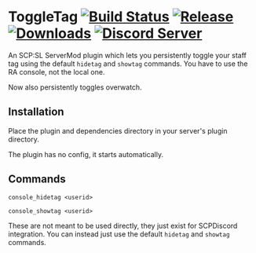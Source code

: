 # ToggleTag [![Build Status](https://jenkins.karlofduty.com/job/NWAPI/job/ToggleTag/job/master/badge/icon)](https://jenkins.karlofduty.com/blue/organizations/jenkins/NWAPI%2FToggleTag/activity) [![Release](https://img.shields.io/github/release/KarlofDuty/ToggleTag.svg)](https://github.com/KarlOfDuty/ToggleTag/releases) [![Downloads](https://img.shields.io/github/downloads/KarlOfDuty/ToggleTag/total.svg)](https://github.com/KarlOfDuty/ToggleTag/releases) [![Discord Server](https://img.shields.io/discord/430468637183442945.svg?label=discord)](https://discord.gg/C5qMvkj)

An SCP:SL ServerMod plugin which lets you persistently toggle your staff tag using the default `hidetag` and `showtag` commands. You have to use the RA console, not the local one.

Now also persistently toggles overwatch.

## Installation

Place the plugin and dependencies directory in your server's plugin directory.

The plugin has no config, it starts automatically.

## Commands

`console_hidetag <userid>`

`console_showtag <userid>`

These are not meant to be used directly, they just exist for SCPDiscord integration. You can instead just use the default `hidetag` and `showtag` commands.
